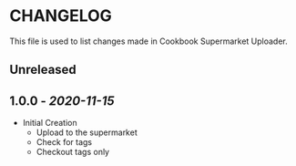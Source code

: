 # CHANGELOG

This file is used to list changes made in Cookbook Supermarket Uploader.

## Unreleased

## 1.0.0 - *2020-11-15*

- Initial Creation
  - Upload to the supermarket
  - Check for tags
  - Checkout tags only
